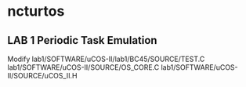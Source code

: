 # ncturtos

## LAB 1 Periodic Task Emulation
Modify 	lab1/SOFTWARE/uCOS-II/lab1/BC45/SOURCE/TEST.C
	lab1/SOFTWARE/uCOS-II/SOURCE/OS_CORE.C
	lab1/SOFTWARE/uCOS-II/SOURCE/uCOS_II.H
